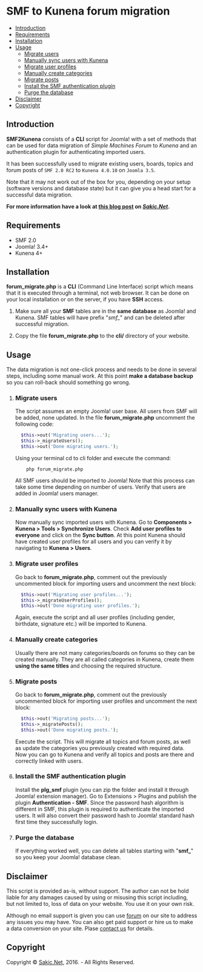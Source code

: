 # SMF to Kunena forum migration

* [Introduction]
* [Requirements]
* [Installation]
* [Usage]
  + [Migrate users]
  + [Manually sync users with Kunena]
  + [Migrate user profiles]
  + [Manually create categories]
  + [Migrate posts]
  + [Install the SMF authentication plugin]
  + [Purge the database]
* [Disclaimer]
* [Copyright]

## Introduction

**SMF2Kunena** consists of a **CLI** script for Joomla! with a set of methods that can be used for data migration of *Simple Machines Forum* to *Kunena* and an authentication plugin for authenticating imported users.

It has been successfully used to migrate existing users, boards, topics and forum posts of `SMF 2.0 RC2` to `Kunena 4.0.10` on `Joomla 3.5`.

Note that it may not work out of the box for you, depending on your setup (software versions and database state) but it can give you a head start for a successful data migration.

**For more information have a look at [this blog post](https://www.sakic.net/blog/migrating-data-from-smf-to-kunena/) on *[Sakic.Net](https://www.sakic.net/)*.**

## Requirements

* SMF 2.0
* Joomla! 3.4+
* Kunena 4+

## Installation

**forum_migrate.php** is a **CLI** (Command Line Interface) script which means that it is executed through a terminal, not web browser. It can be done on your local installation or on the server, if you have **SSH** access.

1) Make sure all your **SMF** tables are in the **same database** as Joomla! and Kunena. SMF tables will have prefix "*smf_*" and can be deleted after successful migration.

2) Copy the file **forum_migrate.php** to the **cli/** directory of your website.

## Usage

The data migration is not one-click process and needs to be done in several steps, including some manual work. At this point **make a database backup** so you can roll-back should something go wrong.

1. ### Migrate users

    The script assumes an empty Joomla! user base. All users from SMF will be added, none updated.
    In the file **forum_migrate.php** uncomment the following code:
    ```php
      $this->out('Migrating users...');
      $this->_migrateUsers();
      $this->out('Done migrating users.');
    ```

    Using your terminal cd to cli folder and execute the command:
    ```
        php forum_migrate.php
    ```
    All SMF users should be imported to Joomla! Note that this process can take some time depending on number of users. Verify that users are added in Joomla! users manager.
    
2. ### Manually sync users with Kunena
    
    Now manually sync imported users with Kunena. Go to **Components > Kunena > Tools > Synchronize Users**. Check **Add user profiles to everyone** and click on the **Sync button**. At this point Kunena should have created user profiles for all users and you can verify it by navigating to **Kunena > Users**.
    
3. ### Migrate user profiles

    Go back to **forum_migrate.php**, comment out the previously uncommented block for importing users and uncomment the next block:
    ```php
      $this->out('Migrating user profiles...');
      $this->_migrateUserProfiles();
      $this->out('Done migrating user profiles.');
    ```
    Again, execute the script and all user profiles (including gender, birthdate, signature etc.) will be imported to Kunena.
    
4. ### Manually create categories

    Usually there are not many categories/boards on forums so they can be created manually. They are all called categories in Kunena, create them **using the same titles** and choosing the required structure.

5. ### Migrate posts

    Go back to **forum_migrate.php**, comment out the previously uncommented block for importing user profiles and uncomment the next block:
    ```php
      $this->out('Migrating posts...');
      $this->_migratePosts();
      $this->out('Done migrating posts.');
    ```
    Execute the script. This will migrate all topics and forum posts, as well as update the categories you previously created with required data. Now you can go to Kunena and verify all topics and posts are there and correctly linked with users.
    
6. ### Install the SMF authentication plugin

    Install the **plg_smf** plugin (you can zip the folder and install it through Joomla! extension manager). Go to Extensions > Plugins and publish the plugin **Authentication - SMF**. Since the password hash algorithm is different in SMF, this plugin is required to authenticate the imported users. It will also convert their password hash to Joomla! standard hash first time they successfully login.
    
7. ### Purge the database
    
    If everything worked well, you can delete all tables starting with "**smf_**" so you keep your Joomla! database clean.
    
## Disclaimer

This script is provided as-is, without support. The author can not be hold liable for any damages caused by using or misusing this script including, but not limited to, loss of data on your website. You use it on your own risk.

Although no email support is given you can use [forum](https://www.sakic.net/forum/) on our site to address any issues you may have. You can also get paid support or hire us to make a data conversion on your site. Plase [contact us](https://www.sakic.net/contact/) for details.

## Copyright

Copyright © [Sakic.Net](https://www.sakic.net/), 2016. - All Rights Reserved.

[Introduction]: #introduction
[Requirements]: #requirements
[Installation]: #installation
[Usage]: #usage
[Migrate users]: #migrate-users
[Manually sync users with Kunena]: #manually-sync-users-with-kunena
[Migrate user profiles]: #migrate-user-profiles
[Manually create categories]: #manually-create-categories
[Migrate posts]: #migrate-posts
[Install the SMF authentication plugin]: #install-the-smf-authentication-plugin
[Purge the database]: #purge-the-database
[Disclaimer]: #disclaimer
[Copyright]: #copyright
